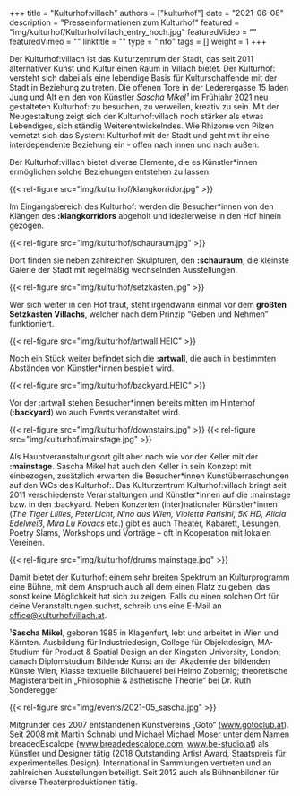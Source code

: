 +++
title = "Kulturhof:​villach"
authors = ["kulturhof"]
date = "2021-06-08"
description = "Presseinformationen zum Kulturhof"
featured = "img/kulturhof/Kulturhofvillach_entry_hoch.jpg"
featuredVideo = ""
featuredVimeo = ""
linktitle = ""
type = "info"
tags = []
weight = 1
+++



Der Kulturhof:villach ist das Kulturzentrum der Stadt, das seit 2011 alternativer Kunst und Kultur einen Raum in Villach bietet. Der Kulturhof: versteht sich dabei als eine lebendige Basis für Kulturschaffende mit der Stadt in Beziehung zu treten.
Die offenen Tore in der Lederergasse 15 laden Jung und Alt ein den von Künstler *Sascha Mikel¹* im Frühjahr 2021 neu gestalteten Kulturhof: zu besuchen, zu verweilen, kreativ zu sein.  Mit der Neugestaltung zeigt sich der Kulturhof:villach noch stärker als etwas Lebendiges, sich ständig Weiterentwickelndes. Wie Rhizome von Pilzen vernetzt sich das System: Kulturhof mit der Stadt und geht mit ihr eine interdependente Beziehung ein - offen nach innen und nach außen. 

Der Kulturhof:villach bietet diverse Elemente, die es Künstler\*innen ermöglichen solche Beziehungen entstehen zu lassen. 

{{< rel-figure src="img/kulturhof/klangkorridor.jpg" >}}

Im Eingangsbereich des Kulturhof: werden die Besucher\*innen von den Klängen des **:klangkorridors** abgeholt und idealerweise in den Hof hinein gezogen.

{{< rel-figure src="img/kulturhof/schauraum.jpg" >}}

Dort finden sie neben zahlreichen Skulpturen, den **:schauraum**, die kleinste Galerie der Stadt mit regelmäßig wechselnden Ausstellungen. 

{{< rel-figure src="img/kulturhof/setzkasten.jpg" >}}

Wer sich weiter in den Hof traut, steht irgendwann einmal vor dem **größten Setzkasten Villachs**, welcher nach dem Prinzip “Geben und Nehmen” funktioniert. 

{{< rel-figure src="img/kulturhof/artwall.HEIC" >}}


Noch ein Stück weiter befindet sich die **:artwall**, die auch in bestimmten Abständen von Künstler\*innen bespielt wird. 

{{< rel-figure src="img/kulturhof/backyard.HEIC" >}}

Vor der :artwall stehen Besucher\*innen bereits mitten im Hinterhof (**:backyard**) wo auch Events veranstaltet wird. 

{{< rel-figure src="img/kulturhof/downstairs.jpg" >}}
{{< rel-figure src="img/kulturhof/mainstage.jpg" >}}

Als Hauptveranstaltungsort gilt aber nach wie vor der Keller mit der **:mainstage**. Sascha Mikel hat auch den Keller in sein Konzept mit einbezogen, zusätzlich erwarten die Besucher\*innen Kunstüberraschungen auf den WCs des Kulturhof:.
Das Kulturzentrum Kulturhof:villach bringt seit 2011 verschiedenste Veranstaltungen und Künstler\*innen auf die :mainstage bzw. in den :backyard. Neben Konzerten (inter)nationaler Künstler\*innen (*The Tiger Lillies, PeterLicht, Nino aus Wien, Violetta Parisini, 5K HD, Alicia Edelweiß, Mira Lu Kovacs* etc.) gibt es auch Theater, Kabarett, Lesungen, Poetry Slams, Workshops und Vorträge – oft in Kooperation mit lokalen Vereinen. 

{{< rel-figure src="img/kulturhof/drums mainstage.jpg" >}}

Damit bietet der Kulturhof: einem sehr breiten Spektrum an Kulturprogramm eine Bühne, mit dem Anspruch auch all dem einen Platz zu geben, das sonst keine Möglichkeit hat sich zu zeigen. Falls du einen solchen Ort für deine Veranstaltungen suchst, schreib uns eine E-Mail an office@kulturhofvillach.at.

¹**Sascha Mikel**, geboren 1985 in Klagenfurt, lebt und arbeitet in Wien und Kärnten.
Ausbildung für Industriedesign, College für Objektdesign, MA-Studium für Product & Spatial Design an der Kingston University, London; danach Diplomstudium Bildende Kunst an der Akademie der bildenden Künste Wien, Klasse textuelle Bildhauerei bei Heimo Zobernig; theoretische Magisterarbeit in „Philosophie & ästhetische Theorie“ bei Dr. Ruth Sonderegger

{{< rel-figure src="img/events/2021-05_sascha.jpg" >}}

Mitgründer des 2007 entstandenen Kunstvereins „Goto“ (www.gotoclub.at). Seit 2008 mit Martin Schnabl und Michael Michael Moser unter dem Namen breadedEscalope (www.breadedescalope.com, www.be-studio.at) als Künstler und Designer tätig (2018 Outstanding Artist Award, Staatspreis für experimentelles Design). International in Sammlungen vertreten und an zahlreichen Ausstellungen beteiligt. Seit 2012 auch als Bühnenbildner für diverse Theaterproduktionen tätig.
